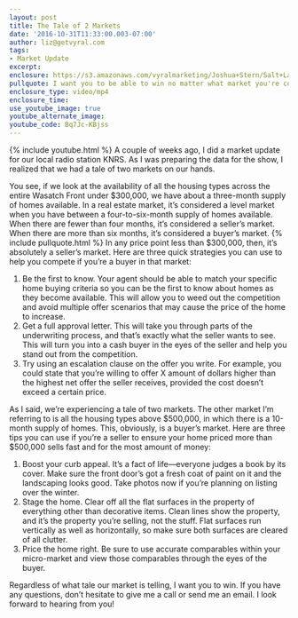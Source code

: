 ```yaml
---
layout: post
title: The Tale of 2 Markets
date: '2016-10-31T11:33:00.003-07:00'
author: liz@getvyral.com
tags:
- Market Update
excerpt:
enclosure: https://s3.amazonaws.com/vyralmarketing/Joshua+Stern/Salt+Lake+County+Real+Estate+Agent+-+The+Tale+of+2+Markets.mp4
pullquote: I want you to be able to win no matter what market you're completing in.
enclosure_type: video/mp4
enclosure_time:
use_youtube_image: true
youtube_alternate_image:
youtube_code: Bq7Jc-KBjss
---
```

{% include youtube.html %}
A couple of weeks ago, I did a market update for our local radio station KNRS. As I was preparing the data for the show, I realized that we had a tale of two markets on our hands.

You see, if we look at the availability of all the housing types across the entire Wasatch Front under $300,000, we have about a three-month supply of homes available. In a real estate market, it’s considered a level market when you have between a four-to-six-month supply of homes available. When there are fewer than four months, it’s considered a seller’s market. When there are more than six months, it’s considered a buyer’s market.
{% include pullquote.html %}
In any price point less than $300,000, then, it’s absolutely a seller’s market. Here are three quick strategies you can use to help you compete if you’re a buyer in that market:

1. Be the first to know. Your agent should be able to match your specific home buying criteria so you can be the first to know about homes as they become available. This will allow you to weed out the competition and avoid multiple offer scenarios that may cause the price of the home to increase.
2. Get a full approval letter.  This will take you through parts of the underwriting process, and that’s exactly what the seller wants to see. This will turn you into a cash buyer in the eyes of the seller and help you stand out from the competition.
3. Try using an escalation clause on the offer you write. For example, you could state that you’re willing to offer X amount of dollars higher than the highest net offer the seller receives, provided the cost doesn’t exceed a certain price.

As I said, we’re experiencing a tale of two markets. The other market I’m referring to is all the housing types above $500,000, in which there is a 10-month supply of homes. This, obviously, is a buyer’s market. Here are three tips you can use if you’re a seller to ensure your home priced more than $500,000 sells fast and for the most amount of money:

1. Boost your curb appeal. It’s a fact of life—everyone judges a book by its cover. Make sure the front door’s got a fresh coat of paint on it and the landscaping looks good. Take photos now if you’re planning on listing over the winter.
2. Stage the home. Clear off all the flat surfaces in the property of everything other than decorative items. Clean lines show the property, and it’s the property you’re selling, not the stuff. Flat surfaces run vertically as well as horizontally, so make sure both surfaces are cleared of all clutter.
3. Price the home right. Be sure to use accurate comparables within your micro-market and view those comparables through the eyes of the buyer.

Regardless of what tale our market is telling, I want you to win. If you have any questions, don’t hesitate to give me a call or send me an email. I look forward to hearing from you!
